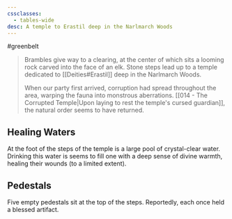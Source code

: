 ```yaml
---
cssclasses:
  - tables-wide
desc: A temple to Erastil deep in the Narlmarch Woods
---
```

#greenbelt
>Brambles give way to a clearing, at the center of which sits a looming rock carved into the face of an elk. Stone steps lead up to a temple dedicated to [[Deities#Erastil]] deep in the Narlmarch Woods.
>
>When our party first arrived, corruption had spread throughout the area, warping the fauna into monstrous aberrations. [[014 - The Corrupted Temple|Upon laying to rest the temple's cursed guardian]], the natural order seems to have returned. 

## Healing Waters
At the foot of the steps of the temple is a large pool of crystal-clear water. Drinking this water is seems to fill one with a deep sense of divine warmth, healing their wounds (to a limited extent).

## Pedestals
Five empty pedestals sit at the top of the steps. Reportedly, each once held a blessed artifact.
